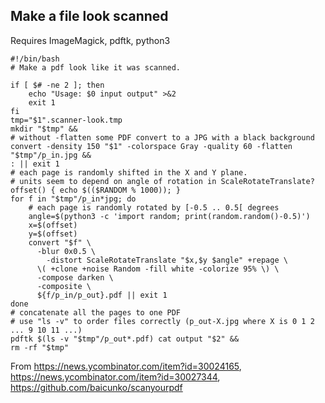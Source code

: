 ## Make a file look scanned

Requires ImageMagick, pdftk, python3

```
#!/bin/bash
# Make a pdf look like it was scanned.

if [ $# -ne 2 ]; then
    echo "Usage: $0 input output" >&2
    exit 1
fi
tmp="$1".scanner-look.tmp
mkdir "$tmp" &&
# without -flatten some PDF convert to a JPG with a black background
convert -density 150 "$1" -colorspace Gray -quality 60 -flatten "$tmp"/p_in.jpg &&
: || exit 1
# each page is randomly shifted in the X and Y plane.
# units seem to depend on angle of rotation in ScaleRotateTranslate?
offset() { echo $(($RANDOM % 1000)); }
for f in "$tmp"/p_in*jpg; do
    # each page is randomly rotated by [-0.5 .. 0.5[ degrees
    angle=$(python3 -c 'import random; print(random.random()-0.5)')
    x=$(offset)
    y=$(offset)
    convert "$f" \
      -blur 0x0.5 \
        -distort ScaleRotateTranslate "$x,$y $angle" +repage \
      \( +clone +noise Random -fill white -colorize 95% \) \
      -compose darken \
      -composite \
      ${f/p_in/p_out}.pdf || exit 1
done
# concatenate all the pages to one PDF
# use "ls -v" to order files correctly (p_out-X.jpg where X is 0 1 2 ... 9 10 11 ...)
pdftk $(ls -v "$tmp"/p_out*.pdf) cat output "$2" &&
rm -rf "$tmp"
```

From https://news.ycombinator.com/item?id=30024165, https://news.ycombinator.com/item?id=30027344, https://github.com/baicunko/scanyourpdf
